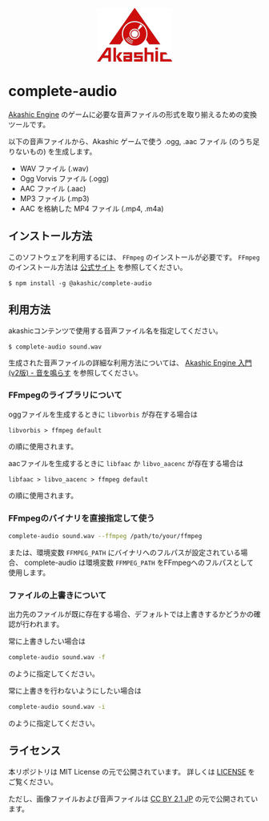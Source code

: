 <p align="center">
<img src="img/akashic.png"/>
</p>

# complete-audio

[Akashic Engine](https://akashic-games.github.io/) のゲームに必要な音声ファイルの形式を取り揃えるための変換ツールです。

以下の音声ファイルから、Akashic ゲームで使う .ogg, .aac ファイル (のうち足りないもの) を生成します。

* WAV ファイル (.wav)
* Ogg Vorvis ファイル (.ogg)
* AAC ファイル (.aac)
* MP3 ファイル (.mp3)
* AAC を格納した MP4 ファイル (.mp4, .m4a)

## インストール方法

このソフトウェアを利用するには、 `FFmpeg` のインストールが必要です。 `FFmpeg` のインストール方法は [公式サイト](https://www.ffmpeg.org/) を参照してください。

```
$ npm install -g @akashic/complete-audio
```

## 利用方法

akashicコンテンツで使用する音声ファイル名を指定してください。

```
$ complete-audio sound.wav
```

生成された音声ファイルの詳細な利用方法については、 [Akashic Engine 入門 (v2版) - 音を鳴らす](https://akashic-games.github.io/tutorial/v2/5-audio.html) を参照してください。

### FFmpegのライブラリについて

oggファイルを生成するときに `libvorbis` が存在する場合は

```
libvorbis > ffmpeg default
```

の順に使用されます。

aacファイルを生成するときに `libfaac` か `libvo_aacenc` が存在する場合は

```
libfaac > libvo_aacenc > ffmpeg default
```

の順に使用されます。

### FFmpegのバイナリを直接指定して使う

```sh
complete-audio sound.wav --ffmpeg /path/to/your/ffmpeg
```

または、環境変数 `FFMPEG_PATH` にバイナリへのフルパスが設定されている場合、
complete-audio は環境変数 `FFMPEG_PATH` をFFmpegへのフルパスとして使用します。

### ファイルの上書きについて

出力先のファイルが既に存在する場合、デフォルトでは上書きするかどうかの確認が行われます。

常に上書きしたい場合は

```sh
complete-audio sound.wav -f
```

のように指定してください。

常に上書きを行わないようにしたい場合は

```sh
complete-audio sound.wav -i
```

のように指定してください。

## ライセンス
本リポジトリは MIT License の元で公開されています。
詳しくは [LICENSE](./LICENSE) をご覧ください。

ただし、画像ファイルおよび音声ファイルは
[CC BY 2.1 JP](https://creativecommons.org/licenses/by/2.1/jp/) の元で公開されています。
